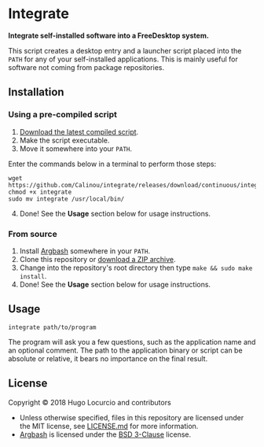 # Integrate

**Integrate self-installed software into a FreeDesktop system.**

This script creates a desktop entry and a launcher script placed into the `PATH`
for any of your self-installed applications. This is mainly useful for software
not coming from package repositories.

## Installation

### Using a pre-compiled script

1. [Download the latest compiled script](https://github.com/Calinou/integrate/releases/download/continuous/integrate).
2. Make the script executable.
3. Move it somewhere into your `PATH`.

Enter the commands below in a terminal to perform those steps:

```
wget https://github.com/Calinou/integrate/releases/download/continuous/integrate
chmod +x integrate
sudo mv integrate /usr/local/bin/
```

4. Done! See the **Usage** section below for usage instructions.

### From source

1. Install [Argbash](https://argbash.io/) somewhere in your `PATH`.
2. Clone this repository or [download a ZIP archive](https://github.com/Calinou/integrate/archive/master.zip).
3. Change into the repository's root directory then type `make && sudo make install`.
4. Done! See the **Usage** section below for usage instructions.

## Usage

```
integrate path/to/program
```

The program will ask you a few questions, such as the application name and an
optional comment. The path to the application binary or script can be absolute
or relative, it bears no importance on the final result.

## License

Copyright © 2018 Hugo Locurcio and contributors

- Unless otherwise specified, files in this repository are licensed under the
  MIT license, see [LICENSE.md](LICENSE.md) for more information.
- [Argbash](https://argbash.io/) is licensed under the
  [BSD 3-Clause](https://github.com/matejak/argbash/blob/master/LICENSE) license.
